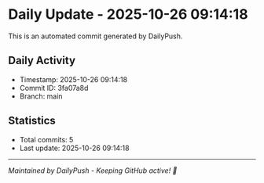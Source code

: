 # Daily Update - 2025-10-26 09:14:18

This is an automated commit generated by DailyPush.

## Daily Activity
- Timestamp: 2025-10-26 09:14:18
- Commit ID: 3fa07a8d
- Branch: main

## Statistics
- Total commits: 5
- Last update: 2025-10-26 09:14:18

---
*Maintained by DailyPush - Keeping GitHub active! 🚀*
